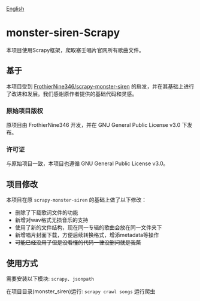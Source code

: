 [English](README_en.md)
# monster-siren-Scrapy

本项目使用Scrapy框架，爬取塞壬唱片官网所有歌曲文件。

## 基于
本项目受到 [FrothierNine346/scrapy-monster-siren](https://github.com/FrothierNine346/scrapy-monster-siren) 的启发，并在其基础上进行了改进和发展。我们感谢原作者提供的基础代码和灵感。

### 原始项目版权
原项目由 FrothierNine346 开发，并在 GNU General Public License v3.0 下发布。

### 许可证
与原始项目一致，本项目也遵循 GNU General Public License v3.0。

## 项目修改
本项目在原 `scrapy-monster-siren` 的基础上做了以下修改：
- 删除了下载歌词文件的功能
- 新增对wav格式无损音乐的支持
- 使用了新的文件结构，现在同一专辑的歌曲会放在同一文件夹下
- 新增唱片封面下载，方便后续转换格式，增添metadata等操作
- ~~可能已经没用了但是没看懂的代码一律没删问就是我菜~~

## 使用方式
需要安装以下模块:
`scrapy`、`jsonpath`

在项目目录(monster_siren)运行:
```scrapy crawl songs```
运行爬虫